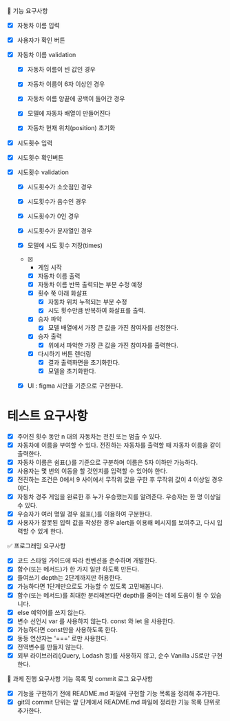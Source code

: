 🎯 기능 요구사항

- [x] 자동차 이름 입력
- [x] 사용자가 확인 버튼

- [x] 자동차 이름 validation

  - [x] 자동차 이름이 빈 값인 경우
  - [x] 자동차 이름이 6자 이상인 경우
  - [x] 자동차 이름 양끝에 공백이 들어간 경우

  - [x] 모델에 자동차 배열이 만들어진다
  - [x] 자동차 현재 위치(position) 초기화

- [x] 시도횟수 입력
- [x] 시도횟수 확인버튼

- [x] 시도횟수 validation

  - [x] 시도횟수가 소숫점인 경우
  - [x] 시도횟수가 음수인 경우
  - [x] 시도횟수가 0인 경우
  - [x] 시도횟수가 문자열인 경우

  - [x] 모델에 시도 횟수 저장(times)

  - [x] - 게임 시작

    * [x] 자동차 이름 출력
    * [x] 자동차 이름 반복 출력되는 부분 수정 예정
    * [x] 횟수 쭉 아래 화살표
      - [x] 자동차 위치 누적되는 부분 수정
      - [x] 시도 횟수만큼 반복하여 화살표를 출력.
    * [x] 승자 파악
      - [x] 모델 배열에서 가장 큰 값을 가진 참여자를 선정한다.
    * [x] 승자 출력
      - [x] 위에서 파악한 가장 큰 값을 가진 참여자를 출력한다.
    * [x] 다시하기 버튼 렌더링
      - [x] 결과 출력화면을 초기화한다.
      - [x] 모델을 초기화한다.

  - [x] UI : figma 시안을 기준으로 구현한다.

# 테스트 요구사항

- [x] 주어진 횟수 동안 n 대의 자동차는 전진 또는 멈출 수 있다.
- [x] 자동차에 이름을 부여할 수 있다. 전진하는 자동차를 출력할 때 자동차 이름을 같이 출력한다.
- [x] 자동차 이름은 쉼표(,)를 기준으로 구분하며 이름은 5자 이하만 가능하다.
- [x] 사용자는 몇 번의 이동을 할 것인지를 입력할 수 있어야 한다.
- [x] 전진하는 조건은 0에서 9 사이에서 무작위 값을 구한 후 무작위 값이 4 이상일 경우이다.
- [x] 자동차 경주 게임을 완료한 후 누가 우승했는지를 알려준다. 우승자는 한 명 이상일 수 있다.
- [x] 우승자가 여러 명일 경우 쉼표(,)를 이용하여 구분한다.
- [x] 사용자가 잘못된 입력 값을 작성한 경우 alert을 이용해 메시지를 보여주고, 다시 입력할 수 있게 한다.

✅ 프로그래밍 요구사항

- [x] 코드 스타일 가이드에 따라 컨벤션을 준수하며 개발한다.
- [x] 함수(또는 메서드)가 한 가지 일만 하도록 만든다.
- [x] 들여쓰기 depth는 2단계까지만 허용한다.
- [x] 가능하다면 1단계만으로도 가능할 수 있도록 고민해봅니다.
- [x] 함수(또는 메서드)를 최대한 분리해본다면 depth를 줄이는 데에 도움이 될 수 있습니다.
- [x] else 예약어를 쓰지 않는다.
- [x] 변수 선언시 var 를 사용하지 않는다. const 와 let 을 사용한다.
- [x] 가능하다면 const만을 사용하도록 한다.
- [x] 동등 연산자는 '===' 로만 사용한다.
- [x] 전역변수를 만들지 않는다.
- [x] 외부 라이브러리(jQuery, Lodash 등)를 사용하지 않고, 순수 Vanilla JS로만 구현한다.

📝 과제 진행 요구사항
기능 목록 및 commit 로그 요구사항

- [x] 기능을 구현하기 전에 README.md 파일에 구현할 기능 목록을 정리해 추가한다.
- [x] git의 commit 단위는 앞 단계에서 README.md 파일에 정리한 기능 목록 단위로 추가한다.
